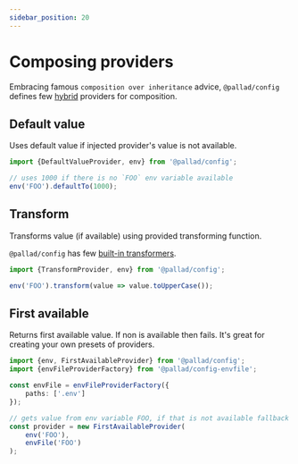 ```yaml
---
sidebar_position: 20
---
```


# Composing providers

Embracing famous `composition over inheritance` advice, `@pallad/config` defines
few [hybrid](./#introduction-to-providers) providers for composition.

## Default value

Uses default value if injected provider's value is not available.

```ts
import {DefaultValueProvider, env} from '@pallad/config';

// uses 1000 if there is no `FOO` env variable available
env('FOO').defaultTo(1000);
```

## Transform

Transforms value (if available) using provided transforming function.

`@pallad/config` has few [built-in transformers](../transforming-values).

```ts
import {TransformProvider, env} from '@pallad/config';

env('FOO').transform(value => value.toUpperCase());
```

## First available
Returns first available value. If non is available then fails. It's great for creating your own presets of providers.

```ts
import {env, FirstAvailableProvider} from '@pallad/config';
import {envFileProviderFactory} from '@pallad/config-envfile';

const envFile = envFileProviderFactory({
    paths: ['.env']
});

// gets value from env variable FOO, if that is not available fallback to FOO from envfile
const provider = new FirstAvailableProvider(
    env('FOO'),
    envFile('FOO')
);
```

